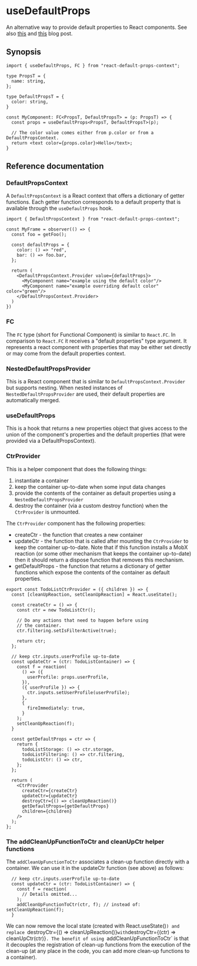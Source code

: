 # useDefaultProps

An alternative way to provide default properties to React components.
See also [this](https://mnieber.github.io/react/typescript/2020/05/23/using-default-properties-in-react.html) and
[this](https://mnieber.github.io/react/2020/05/26/inserting-facets-into-react-components.html) blog post.

## Synopsis

```
import { useDefaultProps, FC } from "react-default-props-context";

type PropsT = {
  name: string,
};

type DefaultPropsT = {
  color: string,
}

const MyComponent: FC<PropsT, DefaultPropsT> = (p: PropsT) => {
  const props = useDefaultProps<PropsT, DefaultPropsT>(p);

  // The color value comes either from p.color or from a DefaultPropsContext.
  return <text color={props.color}>Hello</text>;
}
```

## Reference documentation

### DefaultPropsContext

A `DefaultPropsContext` is a React context that offers a dictionary of getter functions.
Each getter function corresponds to a default property that is available through
the `useDefaultProps` hook.

```
import { DefaultPropsContext } from "react-default-props-context";

const MyFrame = observer(() => {
  const foo = getFoo();

  const defaultProps = {
    color: () => "red",
    bar: () => foo.bar,
  };

  return (
    <DefaultPropsContext.Provider value={defaultProps}>
      <MyComponent name="example using the default color"/>
      <MyComponent name="example overriding default color" color="green"/>
    </DefaultPropsContext.Provider>
  )
})
```

### FC

The `FC` type (short for Functional Component) is similar to `React.FC`. In comparison to `React.FC` it
receives a "default properties" type argument. It represents a react component with properties
that may be either set directly or may come from the default properties context.

### NestedDefaultPropsProvider

This is a React component that is similar to `DefaultPropsContext.Provider` but supports nesting.
When nested instances of `NestedDefaultPropsProvider` are used, their default properties are automatically merged.

### useDefaultProps

This is a hook that returns a new properties object that gives access to the union of the component's properties
and the default properties (that were provided via a DefaultPropsContext).

### CtrProvider

This is a helper component that does the following things:

1. instantiate a container
2. keep the container up-to-date when some input data changes
3. provide the contents of the container as default properties using a `NestedDefaultPropsProvider`
4. destroy the container (via a custom destroy function) when the `CtrProvider` is unmounted.

The `CtrProvider` component has the following properties:

- createCtr - the function that creates a new container
- updateCtr - the function that is called after mounting the `CtrProvider` to keep the container up-to-date.
  Note that if this function installs a MobX reaction (or some other mechanism that keeps the container
  up-to-date) then it should return a dispose function that removes this mechanism.
- getDefaultProps - the function that returns a dictionary of getter functions which expose the contents of the
  container as default properties.

```
export const TodoListCtrProvider = ({ children }) => {
  const [cleanUpReaction, setCleanUpReaction] = React.useState();

  const createCtr = () => {
    const ctr = new TodoListCtr();

    // Do any actions that need to happen before using
    // the container.
    ctr.filtering.setIsFilterActive(true);

    return ctr;
  };

  // keep ctr.inputs.userProfile up-to-date
  const updateCtr = (ctr: TodoListContainer) => {
    const f = reaction(
      () => ({
        userProfile: props.userProfile,
      }),
      ({ userProfile }) => {
        ctr.inputs.setUserProfile(userProfile);
      },
      {
        fireImmediately: true,
      }
    );
    setCleanUpReaction(f);
  }

  const getDefaultProps = ctr => {
    return {
      todoListStorage: () => ctr.storage,
      todoListFiltering: () => ctr.filtering,
      todoListCtr: () => ctr,
    };
  };

  return (
    <CtrProvider
      createCtr={createCtr}
      updateCtr={updateCtr}
      destroyCtr={() => cleanUpReaction()}
      getDefaultProps={getDefaultProps}
      children={children}
    />
  );
};
```

### The addCleanUpFunctionToCtr and cleanUpCtr helper functions

The `addCleanUpFunctionToCtr` associates a clean-up function directly with
a container. We can use it in the updateCtr function (see above) as follows:

```
  // keep ctr.inputs.userProfile up-to-date
  const updateCtr = (ctr: TodoListContainer) => {
    const f = reaction(
      // Details omitted...
    );
    addCleanUpFunctionToCtr(ctr, f); // instead of: setCleanUpReaction(f);
  }
```

We can now remove the local state (created with React.useState()`) and replace `destroyCtr={() => cleanUpReaction()}`with`destroyCtr={(ctr) => cleanUpCtr(ctr)}`. The benefit of using `addCleanUpFunctionToCtr` is that it decouples the registration of
clean-up functions from the execution of the clean-up (at any place in the code, you can add
more clean-up functions to a container).
